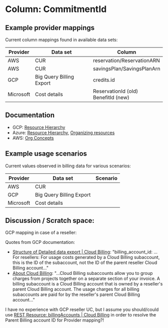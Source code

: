 # Column: CommitmentId

## Example provider mappings

Current column mappings found in available data sets:

| Provider  | Data set                 | Column                   |
|-----------|--------------------------|--------------------------|
| AWS       | CUR                      | reservation/ReservationARN |
| AWS       | CUR                      | savingsPlan/SavingsPlanArn |
| GCP       | Big Query Billing Export | credits.id       |
| Microsoft | Cost details             | ReservationId (old)<br>BenefitId (new) |


## Documentation

- GCP: [Resource Hierarchy](https://cloud.google.com/resource-manager/docs/cloud-platform-resource-hierarchy#resource-hierarchy-detail)
- Azure: [Resource Hierarchy](https://learn.microsoft.com/en-us/azure/governance/management-groups/overview), [Organizing resources](https://learn.microsoft.com/en-us/azure/cost-management-billing/manage/view-all-accounts)
- AWS: [Org Concepts](https://docs.aws.amazon.com/organizations/latest/userguide/orgs_getting-started_concepts.html)


## Example usage scenarios

Current values observed in billing data for various scenarios:

| Provider  | Data set                   | Scenario                   |
|-----------|----------------------------|----------------------------|
| AWS       | CUR                        |                            |
| GCP       | Big Query Billing Export   |                            |
| Microsoft | Cost details               |                            |


## Discussion / Scratch space:

GCP mapping in case of a reseller:

Quotes from GCP documentation:

- [Structure of Detailed data export | Cloud Billing](https://cloud.google.com/billing/docs/how-to/export-data-bigquery-tables/detailed-usage): "billing_account_id: ... For resellers: For usage costs generated by a Cloud Billing subaccount, this is the ID of the subaccount, not the ID of the parent reseller Cloud Billing account..."
- [About Cloud Billing](https://cloud.google.com/billing/docs/concepts#subaccounts): "...Cloud Billing subaccounts allow you to group charges from projects together on a separate section of your invoice. A billing subaccount is a Cloud Billing account that is owned by a reseller's parent Cloud Billing account. The usage charges for all billing subaccounts are paid for by the reseller's parent Cloud Billing account..."

I have no experience with GCP reseller UC, but I assume you should/could use [REST Resource: billingAccounts | Cloud Billing](https://cloud.google.com/billing/docs/reference/rest/v1/billingAccounts) in order to resolve the Parent Billing account ID for Provider mapping?!
